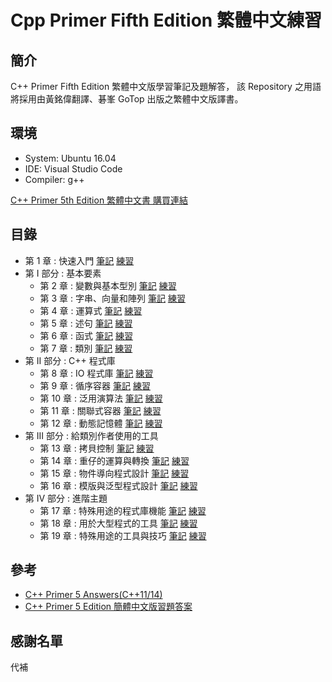 # Cpp Primer Fifth Edition 繁體中文練習

## 簡介

C++ Primer Fifth Edition 繁體中文版學習筆記及題解答，
該 Repository 之用語將採用由黃銘偉翻譯、碁峯 GoTop 出版之繁體中文版譯書。

## 環境

- System: Ubuntu 16.04
- IDE: Visual Studio Code
- Compiler: g++

[C++ Primer 5th Edition 繁體中文書 購買連結](https://www.books.com.tw/products/0010825788)

## 目錄

- 第 1 章 : 快速入門  [筆記]()  [練習]()
- 第 I 部分 : 基本要素
  - 第 2 章 : 變數與基本型別  [筆記]()  [練習]()
  - 第 3 章 : 字串、向量和陣列  [筆記]()  [練習]()
  - 第 4 章 : 運算式  [筆記]()  [練習]()
  - 第 5 章 : 述句  [筆記]()  [練習]()
  - 第 6 章 : 函式  [筆記]()  [練習]()
  - 第 7 章 : 類別  [筆記]()  [練習]()
- 第 II 部分 : C++ 程式庫
  - 第 8 章 : IO 程式庫  [筆記]()  [練習]()
  - 第 9 章 : 循序容器  [筆記]()  [練習]()
  - 第 10 章 : 泛用演算法  [筆記]()  [練習]()
  - 第 11 章 : 關聯式容器  [筆記]()  [練習]()
  - 第 12 章 : 動態記憶體  [筆記]()  [練習]()
- 第 III 部分 : 給類別作者使用的工具
  - 第 13 章 : 拷貝控制   [筆記]()  [練習]()
  - 第 14 章 : 重仔的運算與轉換  [筆記]()  [練習]()
  - 第 15 章 : 物件導向程式設計  [筆記]()  [練習]()
  - 第 16 章 : 模版與泛型程式設計  [筆記]()  [練習]()
- 第 IV 部分 : 進階主題
  - 第 17 章 : 特殊用途的程式庫機能  [筆記]()  [練習]()
  - 第 18 章 : 用於大型程式的工具  [筆記]()  [練習]()
  - 第 19 章 : 特殊用途的工具與技巧  [筆記]()  [練習]()

## 參考

- [C++ Primer 5 Answers(C++11/14)](https://github.com/Mooophy/Cpp-Primer)
- [C++ Primer 5 Edition 簡體中文版習題答案](https://github.com/huangmingchuan/Cpp_Primer_Answers)

## 感謝名單
代補